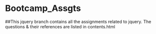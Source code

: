 # Bootcamp_Assgts
##This jquery branch contains all the assignments related to jquery. The questions & their references are listed in contents.html


